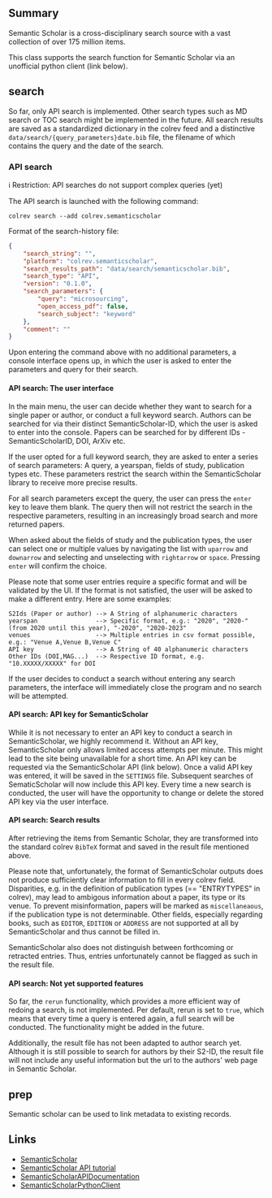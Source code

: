 ## Summary

Semantic Scholar is a cross-disciplinary search source with a vast collection of over 175 million items.

This class supports the search function for Semantic Scholar via an unofficial python client (link below).


## search

So far, only API search is implemented. Other search types such as MD search or TOC search might be implemented in the future. All search results are saved as a standardized dictionary in the colrev feed and a distinctive `data/search/{query_parameters}date.bib` file, the filename of which contains the query and the date of the search.

### API search

ℹ️ Restriction: API searches do not support complex queries (yet)

The API search is launched with the following command:

```
colrev search --add colrev.semanticscholar
```

Format of the search-history file:

```json
{
    "search_string": "",
    "platform": "colrev.semanticscholar",
    "search_results_path": "data/search/semanticscholar.bib",
    "search_type": "API",
    "version": "0.1.0",
    "search_parameters": {
        "query": "microsourcing",
        "open_access_pdf": false,
        "search_subject": "keyword"
    },
    "comment": ""
}
```


Upon entering the command above with no additional parameters, a console interface opens up, in which the user is asked to enter the parameters and query for their search.

#### API search: The user interface

In the main menu, the user can decide whether they want to search for a single paper or author, or conduct a full keyword search. Authors can be searched for via their distinct SemanticScholar-ID, which the user is asked to enter into the console. Papers can be searched for by different IDs - SemanticScholarID, DOI, ArXiv etc.

If the user opted for a full keyword search, they are asked to enter a series of search parameters: A query, a yearspan, fields of study, publication types etc. These parameters restrict the search within the SemanticScholar library to receive more precise results.

For all search parameters except the query, the user can press the `enter` key to leave them blank. The query then will not restrict the search in the respective parameters, resulting in an increasingly broad search and more returned papers.

When asked about the fields of study and the publication types, the user can select one or multiple values by navigating the list with `uparrow` and `downarrow` and selecting and unselecting with `rightarrow` or `space`. Pressing `enter` will confirm the choice.

Please note that some user entries require a specific format and will be validated by the UI. If the format is not satisfied, the user will be asked to make a different entry. Here are some examples:

```
S2Ids (Paper or author) --> A String of alphanumeric characters
yearspan                --> Specific format, e.g.: "2020", "2020-" (from 2020 until this year), "-2020", "2020-2023"
venues                  --> Multiple entries in csv format possible, e.g.: "Venue A,Venue B,Venue C"
API key                 --> A String of 40 alphanumeric characters
Other IDs (DOI,MAG...)  --> Respective ID format, e.g. "10.XXXXX/XXXXX" for DOI
```

If the user decides to conduct a search without entering any search parameters, the interface will immediately close the program and no search will be attempted.

#### API search: API key for SemanticScholar

While it is not necessary to enter an API key to conduct a search in SemanticScholar, we highly recommend it. Without an API key, SemanticScholar only allows limited access attempts per minute. This might lead to the site being unavailable for a short time. An API key can be requested via the SemanticScholar API (link below). Once a valid API key was entered, it will be saved in the `SETTINGS` file. Subsequent searches of SematicScholar will now include this API key. Every time a new search is conducted, the user will have the opportunity to change or delete the stored API key via the user interface.

#### API search: Search results

After retrieving the items from Semantic Scholar, they are transformed into the standard colrev `BibTeX` format and saved in the result file mentioned above.

Please note that, unfortunately, the format of SemanticScholar outputs does not produce sufficiently clear information to fill in every colrev field. Disparities, e.g. in the definition of publication types (== "ENTRYTYPES" in colrev), may lead to ambigous information about a paper, its type or its venue. To prevent misinformation, papers will be marked as `miscellaneaous`, if the publication type is not determinable. Other fields, especially regarding books, such as `EDITOR`, `EDITION` or `ADDRESS` are not supported at all by SemanticScholar and thus cannot be filled in.

SemanticScholar also does not distinguish between forthcoming or retracted entries. Thus, entries unfortunately cannot be flagged as such in the result file.

#### API search: Not yet supported features

So far, the `rerun` functionality, which provides a more efficient way of redoing a search, is not implemented. Per default, rerun is set to `true`, which means that every time a query is entered again, a full search will be conducted. The functionality might be added in the future.

Additionally, the result file has not been adapted to author search yet. Although it is still possible to search for authors by their S2-ID, the result file will not include any useful information but the url to the authors' web page in Semantic Scholar.

## prep

Semantic scholar can be used to link metadata to existing records.

## Links

- [SemanticScholar](https://www.semanticscholar.org)
- [SemanticScholar API tutorial](https://www.semanticscholar.org/product/api/tutorial)
- [SemanticScholarAPIDocumentation](https://api.semanticscholar.org/api-docs/)
- [SemanticScholarPythonClient](https://github.com/danielnsilva/semanticscholar)
